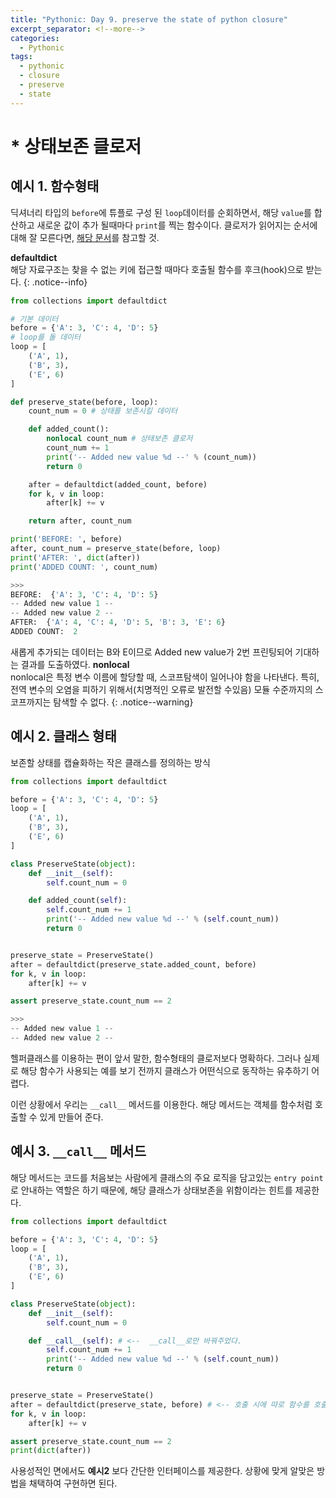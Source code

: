 ```yaml
---
title: "Pythonic: Day 9. preserve the state of python closure"
excerpt_separator: <!--more-->
categories:
  - Pythonic 
tags: 
  - pythonic 
  - closure
  - preserve
  - state
---
```


# * 상태보존 클로저 

## 예시 1. 함수형태
딕셔너리 타입의 `before`에 튜플로 구성 된 `loop`데이터를 순회하면서, 해당 `value`를 합산하고 새로운 값이 추가 될때마다 `print`를 찍는 함수이다. 클로저가 읽어지는 순서에 대해 잘 모른다면, [해당 문서](/pythonic/pythonic-closure/)를 참고할 것.

**defaultdict**<br/>해당 자료구조는 찾을 수 없는 키에 접근할 때마다 호출될 함수를 후크(hook)으로 받는다.
{: .notice--info}

<!--more-->
```python
from collections import defaultdict

# 기본 데이터
before = {'A': 3, 'C': 4, 'D': 5}
# loop를 돌 데이터
loop = [
    ('A', 1),
    ('B', 3),
    ('E', 6)
]

def preserve_state(before, loop):
    count_num = 0 # 상태를 보존시킬 데이터

    def added_count():
        nonlocal count_num # 상태보존 클로저
        count_num += 1
        print('-- Added new value %d --' % (count_num))
        return 0

    after = defaultdict(added_count, before)
    for k, v in loop:
        after[k] += v

    return after, count_num

print('BEFORE: ', before)
after, count_num = preserve_state(before, loop)
print('AFTER: ', dict(after))
print('ADDED COUNT: ', count_num)

>>>
BEFORE:  {'A': 3, 'C': 4, 'D': 5}
-- Added new value 1 --
-- Added new value 2 --
AFTER:  {'A': 4, 'C': 4, 'D': 5, 'B': 3, 'E': 6}
ADDED COUNT:  2
```
새롭게 추가되는 데이터는 B와 E이므로 Added new value가 2번 프린팅되어 기대하는 결과를 도출하였다.
**nonlocal**<br/>
nonlocal은 특정 변수 이름에 할당할 때, 스코프탐색이 일어나야 함을 나타낸다. 특히, 전역 변수의 오염을 피하기 위해서(치명적인 오류로 발전할 수있음) 모듈 수준까지의 스코프까지는 탐색할 수 없다.
{: .notice--warning}

## 예시 2. 클래스 형태
보존할 상태를 캡슐화하는 작은 클래스를 정의하는 방식
```python
from collections import defaultdict

before = {'A': 3, 'C': 4, 'D': 5}
loop = [
    ('A', 1),
    ('B', 3),
    ('E', 6)
]

class PreserveState(object):
    def __init__(self):
        self.count_num = 0

    def added_count(self):
        self.count_num += 1
        print('-- Added new value %d --' % (self.count_num))
        return 0


preserve_state = PreserveState()
after = defaultdict(preserve_state.added_count, before)
for k, v in loop:
    after[k] += v

assert preserve_state.count_num == 2

>>>
-- Added new value 1 --
-- Added new value 2 --
```
헬퍼클래스를 이용하는 편이 앞서 말한, 함수형태의 클로저보다 명확하다. 그러나 실제로 해당 함수가 사용되는 예를 보기 전까지 클래스가 어떤식으로 동작하는 유추하기 어렵다. 

이런 상황에서 우리는 `__call__` 메서드를 이용한다. 해당 메서드는 객체를 함수처럼 호출할 수 있게 만들어 준다.

## 예시 3. `__call__` 메서드
해당 메서드는 코드를 처음보는 사람에게 클래스의 주요 로직을 담고있는 `entry point`로 안내하는 역할은 하기 때문에, 해당 클래스가 상태보존을 위함이라는 힌트를 제공한다.
```python
from collections import defaultdict

before = {'A': 3, 'C': 4, 'D': 5}
loop = [
    ('A', 1),
    ('B', 3),
    ('E', 6)
]

class PreserveState(object):
    def __init__(self):
        self.count_num = 0

    def __call__(self): # <--  __call__로만 바꿔주었다.
        self.count_num += 1
        print('-- Added new value %d --' % (self.count_num))
        return 0


preserve_state = PreserveState()
after = defaultdict(preserve_state, before) # <-- 호출 시에 따로 함수를 호출하지 않고, 객체 자신을 넣어주면 된다.
for k, v in loop:
    after[k] += v

assert preserve_state.count_num == 2
print(dict(after))
```
사용성적인 면에서도 **예시2** 보다 간단한 인터페이스를 제공한다. 상황에 맞게 알맞은 방법을 채택하여 구현하면 된다.
